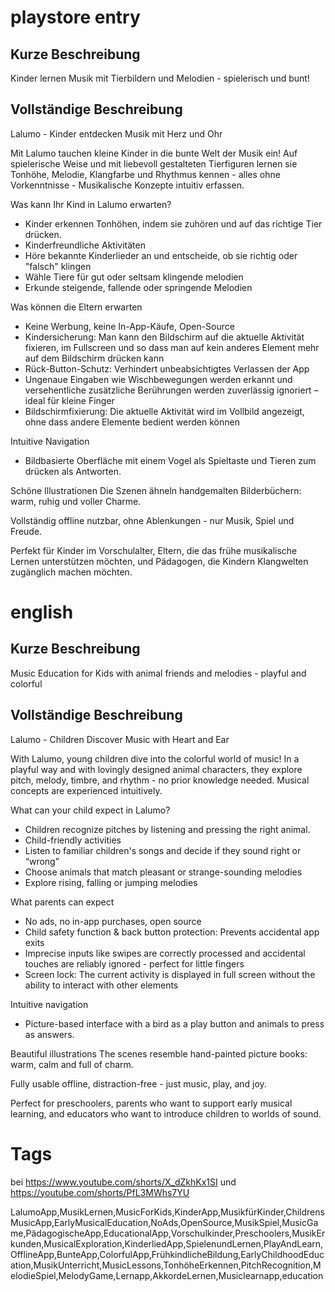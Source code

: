 playstore entry
=====


## Kurze Beschreibung

Kinder lernen Musik mit Tierbildern und Melodien - spielerisch und bunt!

## Vollständige Beschreibung

Lalumo - Kinder entdecken Musik mit Herz und Ohr

Mit Lalumo tauchen kleine Kinder in die bunte Welt der Musik ein! Auf spielerische Weise und mit liebevoll gestalteten Tierfiguren lernen sie Tonhöhe, Melodie, Klangfarbe und Rhythmus kennen - alles ohne Vorkenntnisse - Musikalische Konzepte intuitiv erfassen.

Was kann Ihr Kind in Lalumo erwarten?

- Kinder erkennen Tonhöhen, indem sie zuhören und auf das richtige Tier drücken.
- Kinderfreundliche Aktivitäten
- Höre bekannte Kinderlieder an und entscheide, ob sie richtig oder "falsch" klingen
- Wähle Tiere für gut oder seltsam klingende melodien
- Erkunde steigende, fallende oder springende Melodien

Was können die Eltern erwarten
- Keine Werbung, keine In-App-Käufe, Open-Source
- Kindersicherung: Man kann den Bildschirm auf die aktuelle Aktivität fixieren, im Fullscreen und so dass man auf kein anderes Element mehr auf dem Bildschirm drücken kann
- Rück-Button-Schutz: Verhindert unbeabsichtigtes Verlassen der App
- Ungenaue Eingaben wie Wischbewegungen werden erkannt und versehentliche zusätzliche Berührungen werden zuverlässig ignoriert – ideal für kleine Finger
- Bildschirmfixierung: Die aktuelle Aktivität wird im Vollbild angezeigt, ohne dass andere Elemente bedient werden können

Intuitive Navigation
- Bildbasierte Oberfläche mit einem Vogel als Spieltaste und Tieren zum drücken als Antworten.

Schöne Illustrationen
Die Szenen ähneln handgemalten Bilderbüchern: warm, ruhig und voller Charme.

Vollständig offline nutzbar, ohne Ablenkungen - nur Musik, Spiel und Freude.

Perfekt für Kinder im Vorschulalter, Eltern, die das frühe musikalische Lernen unterstützen möchten, und Pädagogen, die Kindern Klangwelten zugänglich machen möchten.

# english

## Kurze Beschreibung

Music Education for Kids with animal friends and melodies - playful and colorful

## Vollständige Beschreibung

Lalumo - Children Discover Music with Heart and Ear

With Lalumo, young children dive into the colorful world of music! In a playful way and with lovingly designed animal characters, they explore pitch, melody, timbre, and rhythm - no prior knowledge needed. Musical concepts are experienced intuitively.

What can your child expect in Lalumo?
- Children recognize pitches by listening and pressing the right animal.
- Child-friendly activities
- Listen to familiar children's songs and decide if they sound right or “wrong”
- Choose animals that match pleasant or strange-sounding melodies
- Explore rising, falling or jumping melodies

What parents can expect
- No ads, no in-app purchases, open source
- Child safety function & back button protection: Prevents accidental app exits
- Imprecise inputs like swipes are correctly processed and accidental touches are reliably ignored - perfect for little fingers
- Screen lock: The current activity is displayed in full screen without the ability to interact with other elements

Intuitive navigation
- Picture-based interface with a bird as a play button and animals to press as answers.

Beautiful illustrations
The scenes resemble hand-painted picture books: warm, calm and full of charm.

Fully usable offline, distraction-free - just music, play, and joy.

Perfect for preschoolers, parents who want to support early musical learning, and educators who want to introduce children to worlds of sound.

# Tags

bei https://www.youtube.com/shorts/X_dZkhKx1SI und https://youtube.com/shorts/PfL3MWhs7YU

LalumoApp,MusikLernen,MusicForKids,KinderApp,MusikfürKinder,ChildrensMusicApp,EarlyMusicalEducation,NoAds,OpenSource,MusikSpiel,MusicGame,PädagogischeApp,EducationalApp,Vorschulkinder,Preschoolers,MusikErkunden,MusicalExploration,KinderliedApp,SpielenundLernen,PlayAndLearn,OfflineApp,BunteApp,ColorfulApp,FrühkindlicheBildung,EarlyChildhoodEducation,MusikUnterricht,MusicLessons,TonhöheErkennen,PitchRecognition,MelodieSpiel,MelodyGame,Lernapp,AkkordeLernen,Musiclearnapp,education